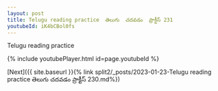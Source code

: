 ```yaml
---
layout: post
title: Telugu reading practice  తెలుగు  చదవడం  ప్రాక్టీస్ 231
youtubeId: iK4bCBol0fs
---
```

 
 
Telugu reading practice
 
 
 
 
 


{% include youtubePlayer.html id=page.youtubeId %}
 
[Next]({{ site.baseurl }}{% link  split2/_posts/2023-01-23-Telugu reading practice  తెలుగు  చదవడం  ప్రాక్టీస్ 230.md%})
 
